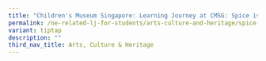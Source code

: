 ```yaml
---
title: "Children's Museum Singapore: Learning Journey at CMSG: Spice is Nice"
permalink: /ne-related-lj-for-students/arts-culture-and-heritage/spice-is-nice/
variant: tiptap
description: ""
third_nav_title: Arts, Culture & Heritage
---
```

